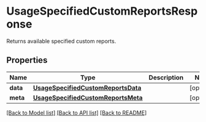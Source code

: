 # UsageSpecifiedCustomReportsResponse

Returns available specified custom reports.

## Properties
Name | Type | Description | Notes
------------ | ------------- | ------------- | -------------
**data** | [**UsageSpecifiedCustomReportsData**](UsageSpecifiedCustomReportsData.md) |  | [optional] 
**meta** | [**UsageSpecifiedCustomReportsMeta**](UsageSpecifiedCustomReportsMeta.md) |  | [optional] 

[[Back to Model list]](README.md#documentation-for-models) [[Back to API list]](README.md#documentation-for-api-endpoints) [[Back to README]](README.md)


